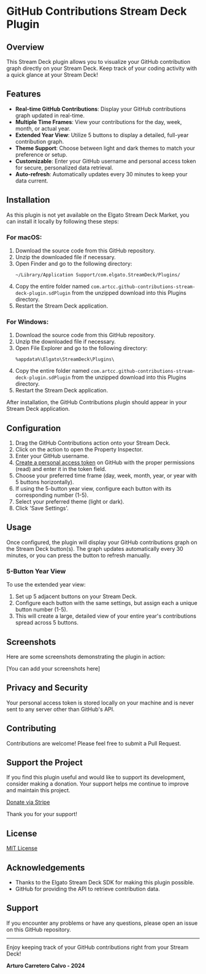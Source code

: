 # GitHub Contributions Stream Deck Plugin

## Overview

This Stream Deck plugin allows you to visualize your GitHub contribution graph directly on your Stream Deck. Keep track of your coding activity with a quick glance at your Stream Deck!

## Features

- **Real-time GitHub Contributions**: Display your GitHub contributions graph updated in real-time.
- **Multiple Time Frames**: View your contributions for the day, week, month, or actual year.
- **Extended Year View**: Utilize 5 buttons to display a detailed, full-year contribution graph.
- **Theme Support**: Choose between light and dark themes to match your preference or setup.
- **Customizable**: Enter your GitHub username and personal access token for secure, personalized data retrieval.
- **Auto-refresh**: Automatically updates every 30 minutes to keep your data current.

## Installation

As this plugin is not yet available on the Elgato Stream Deck Market, you can install it locally by following these steps:

### For macOS:

1. Download the source code from this GitHub repository.
2. Unzip the downloaded file if necessary.
3. Open Finder and go to the following directory:
   ```
   ~/Library/Application Support/com.elgato.StreamDeck/Plugins/
   ```
4. Copy the entire folder named `com.artcc.github-contributions-stream-deck-plugin.sdPlugin` from the unzipped download into this Plugins directory.
5. Restart the Stream Deck application.

### For Windows:

1. Download the source code from this GitHub repository.
2. Unzip the downloaded file if necessary.
3. Open File Explorer and go to the following directory:
   ```
   %appdata%\Elgato\StreamDeck\Plugins\
   ```
4. Copy the entire folder named `com.artcc.github-contributions-stream-deck-plugin.sdPlugin` from the unzipped download into this Plugins directory.
5. Restart the Stream Deck application.

After installation, the GitHub Contributions plugin should appear in your Stream Deck application.

## Configuration

1. Drag the GitHub Contributions action onto your Stream Deck.
2. Click on the action to open the Property Inspector.
3. Enter your GitHub username.
4. [Create a personal access token](https://docs.github.com/en/authentication/keeping-your-account-and-data-secure/managing-your-personal-access-tokens) on GitHub with the proper permissions (read) and enter it in the token field.
5. Choose your preferred time frame (day, week, month, year, or year with 5 buttons horizontally).
6. If using the 5-button year view, configure each button with its corresponding number (1-5).
7. Select your preferred theme (light or dark).
8. Click 'Save Settings'.

## Usage

Once configured, the plugin will display your GitHub contributions graph on the Stream Deck button(s). The graph updates automatically every 30 minutes, or you can press the button to refresh manually.

### 5-Button Year View
To use the extended year view:
1. Set up 5 adjacent buttons on your Stream Deck.
2. Configure each button with the same settings, but assign each a unique button number (1-5).
3. This will create a large, detailed view of your entire year's contributions spread across 5 buttons.

## Screenshots

Here are some screenshots demonstrating the plugin in action:

[You can add your screenshots here]

## Privacy and Security

Your personal access token is stored locally on your machine and is never sent to any server other than GitHub's API.

## Contributing

Contributions are welcome! Please feel free to submit a Pull Request.

## Support the Project

If you find this plugin useful and would like to support its development, consider making a donation. Your support helps me continue to improve and maintain this project.

[Donate via Stripe](https://donate.stripe.com/fZe9DK9Fz2cK1PO8ww)

Thank you for your support!

## License

[MIT License](LICENSE)

## Acknowledgements

- Thanks to the Elgato Stream Deck SDK for making this plugin possible.
- GitHub for providing the API to retrieve contribution data.

## Support

If you encounter any problems or have any questions, please open an issue on this GitHub repository.

---

Enjoy keeping track of your GitHub contributions right from your Stream Deck!

**Arturo Carretero Calvo - 2024**
